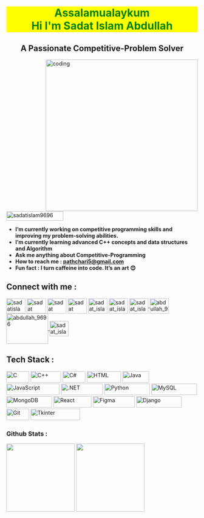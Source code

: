 <!--<img src="https://camo.githubusercontent.com/3167026abe932fe28cb61a7308549da706bc1a8ee81a3cc3169ea75991d2e3d5/68747470733a2f2f692e6962622e636f2f6b3234343135622f4769746875622d42616e6e65722e676966">-->



<h1 align="center" style="color: green !important; background-color: yellow;">
    Assalamualaykum <br> Hi I'm Sadat Islam Abdullah
</h1>



<h2 align="center">A Passionate Competitive-Problem Solver</h2></p>
<!--<h3 align="center">Innovative coder crafting solutions that inspire</h3>-->
<img align="right" alt="coding" width="400" src = "https://user-images.githubusercontent.com/55389276/140866485-8fb1c876-9a8f-4d6a-98dc-08c4981eaf70.gif">

 <p align="left"> 
  <img src="https://komarev.com/ghpvc/?username=sadatislam9696&label=Profile%20views&color=0e75b6&style=flat" alt="sadatislam9696" width="150" height="25" />
</p>





-  <b>I’m currently working on competitive programming skills and improving my problem-solving abilities.</b>
-  <b>I’m currently learning **advanced C++ concepts and data structures and Algorithm**</b>
-  <b>Ask me anything about Competitive-Programming</b>
-  <b>How to reach me : **pathchari5@gmail.com**</b>
-  <b>Fun fact : I turn caffeine into code. It’s an art 😊 </b>


<h2>Connect with me :</h2>
<p align="left">
<a href="https://x.com/sadatislam9696" target="blank"><img align="center" src="https://raw.githubusercontent.com/rahuldkjain/github-profile-readme-generator/master/src/images/icons/Social/twitter.svg" alt="sadatislam9696" height="40" width="50" /></a>
<a href="https://www.linkedin.com/in/sadat-islam-abdullah/" target="blank"><img align="center" src="https://raw.githubusercontent.com/rahuldkjain/github-profile-readme-generator/master/src/images/icons/Social/linked-in-alt.svg" alt="sadat islam" height="40" width="50" /></a>
<a href="https://www.facebook.com/Sadat9696" target="blank"><img align="center" src="https://raw.githubusercontent.com/rahuldkjain/github-profile-readme-generator/master/src/images/icons/Social/facebook.svg" alt="sadat islam" height="40" width="50" /></a>
<a href="https://www.youtube.com/c/sadat islam" target="blank"><img align="center" src="https://raw.githubusercontent.com/rahuldkjain/github-profile-readme-generator/master/src/images/icons/Social/youtube.svg" alt="sadat islam" height="40" width="50" /></a>
<a href="https://codeforces.com/profile/sadat_islam" target="blank"><img align="center" src="https://raw.githubusercontent.com/rahuldkjain/github-profile-readme-generator/master/src/images/icons/Social/codeforces.svg" alt="sadat_islam" height="40" width="50" /></a>
<a href="https://www.leetcode.com/sadat_islam" target="blank"><img align="center" src="https://raw.githubusercontent.com/rahuldkjain/github-profile-readme-generator/master/src/images/icons/Social/leet-code.svg" alt="sadat_islam" height="40" width="50" /></a>

<a href="https://cses.fi/user/180682" target="_blank">
  <img align="center" src="https://cses.fi/logo.png?1" alt="sadat_islam" height="40" width="50" />
</a>

<a href="https://www.codechef.com/users/abdullah_9696" target="_blank">
  <img align="center" src="https://cdn.jsdelivr.net/npm/simple-icons@3.1.0/icons/codechef.svg" alt="abdullah_9696" height="40" width="50" />
</a>


<a href="https://lightoj.com/user/abdullah_9696" target="_blank">
  <img align="center" src="https://external.fdac138-2.fna.fbcdn.net/emg1/v/t13/8802695780743074180?url=https%3A%2F%2Flightoj.com%2Floj-og-image.png&fb_obo=1&utld=lightoj.com&stp=c0.5000x0.5000f_dst-emg0_p476x249_q75_u&ccb=13-1&oh=06_Q399no7_ReqUbhTF6QBplG_857xuwpy6Q_nyxuQ8c8Owcs0&oe=6730C0F4&_nc_sid=e42f53" alt="abdullah_9696" height="80" width="110" />
</a>


<a href="https://atcoder.jp/users/sadat_islam" target="_blank">
  <img align="center" src="https://img.atcoder.jp/assets/icon/avatar.png" alt="sadat_islam" height="40" width="50" />
</a>


</p>

<h2>Tech Stack :</h2>

<img src="https://img.shields.io/badge/C-61DAFB?style=plastic&logo=C&logoColor=black" alt="C" style="width: 60px; height: 30px;"> <img src="https://img.shields.io/badge/C++-000000?style=plastic&logo=c%2B%2B&logoColor=white" alt="C++" style="width: 80px; height: 30px;"> <img src="https://img.shields.io/badge/C%23-28A745?style=plastic&logo=c-sharp&logoColor=black" alt="C#" style="width: 60px; height: 30px;"> <img src="https://img.shields.io/badge/HTML-61DAFB?style=plastic&logo=html5&logoColor=black" alt="HTML" style="width: 90px; height: 30px;"> <img src="https://img.shields.io/badge/Java-000000?style=plastic&logo=java&logoColor=white" alt="Java" style="width: 70px; height: 30px;"> <img src="https://img.shields.io/badge/JavaScript-28A745?style=plastic&logo=javascript&logoColor=white" alt="JavaScript" style="width: 140px; height: 30px;"> <img src="https://img.shields.io/badge/.NET-61DAFB?style=plastic&logo=.net&logoColor=black" alt=".NET" style="width: 110px; height: 30px;"> <img src="https://img.shields.io/badge/Python-000000?style=plastic&logo=python&logoColor=white" alt="Python" style="width: 120px; height: 30px;"> <img src="https://img.shields.io/badge/MySQL-28A745?style=plastic&logo=mysql&logoColor=black" alt="MySQL" style="width: 120px; height: 30px;"> <img src="https://img.shields.io/badge/MongoDB-61DAFB?style=plastic&logo=mongodb&logoColor=black" alt="MongoDB" style="width: 120px; height: 30px;"> <img src="https://img.shields.io/badge/React-000000?style=plastic&logo=react&logoColor=white" alt="React" style="width: 100px; height: 30px;"> <img src="https://img.shields.io/badge/Figma-28A745?style=plastic&logo=figma&logoColor=black" alt="Figma" style="width: 110px; height: 30px;"> <img src="https://img.shields.io/badge/Django-61DAFB?style=plastic&logo=django&logoColor=black" alt="Django" style="width: 120px; height: 30px;"> <img src="https://img.shields.io/badge/Git-000000?style=plastic&logo=git&logoColor=white" alt="Git" style="width: 60px; height: 30px;"> <img src="https://img.shields.io/badge/Tkinter-28A745?style=plastic&logo=python&logoColor=black" alt="Tkinter" style="width: 130px; height: 30px;">



#### <h3> Github Stats : </h3>
<p float="left">
<img height="180em" src="https://github-readme-stats.vercel.app/api?username=sadatislam9696&show_icons=true&hide_border=true&&count_private=true&include_all_commits=true" /> 
<img height="180em" src="https://github-readme-stats.vercel.app/api/top-langs/?username=sadatislam9696&show_icons=true&hide_border=true&layout=compact&langs_count=8"/>
</p>



